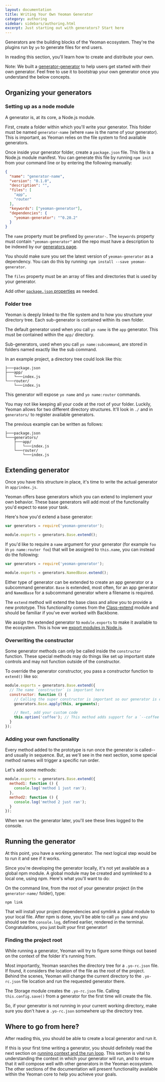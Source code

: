 ```yaml
---
layout: documentation
title: Writing Your Own Yeoman Generator
category: authoring
sidebar: sidebars/authoring.html
excerpt: Just starting out with generators? Start here
---
```


Generators are the building blocks of the Yeoman ecosystem. They're the plugins run by `yo` to generate files for end users.

In reading this section, you'll learn how to create and distribute your own.

<aside class="excerpt">
  Note: We built a <a href="https://github.com/yeoman/generator-generator">generator-generator</a> to help users get started with their own generator. Feel free to use it to bootstrap your own generator once you understand the below concepts.
</aside>


## Organizing your generators

### Setting up as a node module

A generator is, at its core, a Node.js module.

First, create a folder within which you'll write your generator. This folder must be named `generator-name` (where `name` is the name of your generator). This is important, as Yeoman relies on the file system to find available generators.

Once inside your generator folder, create a `package.json` file. This file is a Node.js module manifest. You can generate this file by running `npm init` from your command line or by entering the following manually:

```json
{
  "name": "generator-name",
  "version": "0.1.0",
  "description": "",
  "files": [
    "app",
    "router"
  ],
  "keywords": ["yeoman-generator"],
  "dependencies": {
    "yeoman-generator": "^0.20.2"
  }
}
```

The `name` property must be prefixed by `generator-`. The `keywords` property must contain `"yeoman-generator"` and the repo must have a description to be indexed by our [generators page](/generators).

You should make sure you set the latest version of `yeoman-generator` as a dependency. You can do this by running: `npm install --save yeoman-generator`.

The `files` property must be an array of files and directories that is used by your generator.

Add other [`package.json` properties](https://docs.npmjs.com/files/package.json) as needed.

### Folder tree

Yeoman is deeply linked to the file system and to how you structure your directory tree. Each sub-generator is contained within its own folder.

The default generator used when you call `yo name` is the `app` generator. This must be contained within the `app/` directory.

Sub-generators, used when you call `yo name:subcommand`, are stored in folders named exactly like the sub command.

In an example project, a directory tree could look like this:

```
├───package.json
├───app/
│   └───index.js
└───router/
    └───index.js
```

This generator will expose `yo name` and `yo name:router` commands.

You may not like keeping all your code at the root of your folder. Luckily, Yeoman allows for two different directory structures. It'll look in `./` and in `generators/` to register available generators.

The previous example can be written as follows:

```
├───package.json
└───generators/
    ├───app/
    │   └───index.js
    └───router/
        └───index.js
```


## Extending generator

Once you have this structure in place, it's time to write the actual generator in `app/index.js`.

Yeoman offers base generators which you can extend to implement your own behavior. These base generators will add most of the functionality you'd expect to ease your task.

Here's how you'd extend a base generator:

```js
var generators = require('yeoman-generator');

module.exports = generators.Base.extend();
```

If you'd like to require a `name` argument for your generator (for example `foo` in `yo name:router foo`) that will be assigned to `this.name`,  you can instead do the following:

```js
var generators = require('yeoman-generator');

module.exports = generators.NamedBase.extend();
```

Either type of generator can be extended to create an app generator or a subcommand generator. `Base` is extended, most often, for an app generator and `NamedBase` for a subcommand generator where a filename is required.


The `extend` method will extend the base class and allow you to provide a new prototype. This functionality comes from the [Class-extend](https://github.com/SBoudrias/class-extend) module and should be familiar if you've ever worked with Backbone.

We assign the extended generator to `module.exports` to make it available to the ecosystem. This is how we [export modules in Node.js](https://nodejs.org/api/modules.html#modules_module_exports).

### Overwriting the constructor

Some generator methods can only be called inside the `constructor` function. These special methods may do things like set up important state controls and may not function outside of the constructor.

To override the generator constructor, you pass a constructor function to `extend()` like so:

```js
module.exports = generators.Base.extend({
  // The name `constructor` is important here
  constructor: function () {
    // Calling the super constructor is important so our generator is correctly set up
    generators.Base.apply(this, arguments);

    // Next, add your custom code
    this.option('coffee'); // This method adds support for a `--coffee` flag
  }
});
```

### Adding your own functionality

Every method added to the prototype is run once the generator is called--and usually in sequence. But, as we'll see in the next section, some special method names will trigger a specific run order.

Let's add some methods:

```js
module.exports = generators.Base.extend({
  method1: function () {
    console.log('method 1 just ran');
  },
  method2: function () {
    console.log('method 2 just ran');
  }
});
```

When we run the generator later, you'll see these lines logged to the console.


## Running the generator

At this point, you have a working generator. The next logical step would be to run it and see if it works.

Since you're developing the generator locally, it's not yet available as a global npm module. A global module may be created and symlinked to a local one, using npm. Here's what you'll want to do:

On the command line, from the root of your generator project (in the `generator-name/` folder), type:

```
npm link
```

That will install your project dependencies and symlink a global module to your local file. After npm is done, you'll be able to call `yo name` and you should see the `console.log`, defined earlier, rendered in the terminal. Congratulations, you just built your first generator!


### Finding the project root

While running a generator, Yeoman will try to figure some things out based on the context of the folder it's running from.

Most importantly, Yeoman searches the directory tree for a `.yo-rc.json` file. If found, it considers the location of the file as the root of the project. Behind the scenes, Yeoman will change the current directory to the `.yo-rc.json` file location and run the requested generator there.

The Storage module creates the `.yo-rc.json` file. Calling `this.config.save()` from a generator for the first time will create the file.

So, if your generator is not running in your current working directory, make sure you don't have a `.yo-rc.json` somewhere up the directory tree.


## Where to go from here?

After reading this, you should be able to create a local generator and run it.

If this is your first time writing a generator, you should definitely read the next section on [running context and the run loop](/authoring/running-context.html). This section is vital to understanding the context in which your generator will run, and to ensure that it will compose well with other generators in the Yeoman ecosystem. The other sections of the documentation will present functionality available within the Yeoman core to help you achieve your goals.
